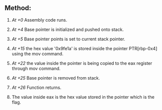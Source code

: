 ## Method:
1) *At +0* Assembly code runs.
2) *At +4* Base pointer is initialized and pushed onto stack.
3) *At +5* Base pointer points is set to current stack pointer.
4) *At +15* the hex value '0x9fe1a' is stored inside the pointer PTR[rbp-0x4] using the mov command.
5) *At +22* the value inside the pointer is being copied to the eax register through mov command.
6) *At +25* Base pointer is removed from stack.
7) *At +26* Function returns.

8) The value inside eax is the hex value stored in the pointer which is the flag.
